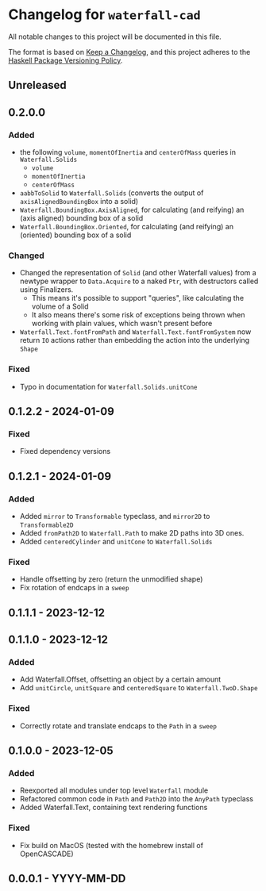 # Changelog for `waterfall-cad`

All notable changes to this project will be documented in this file.

The format is based on [Keep a Changelog](https://keepachangelog.com/en/1.0.0/),
and this project adheres to the
[Haskell Package Versioning Policy](https://pvp.haskell.org/).


## Unreleased

## 0.2.0.0

### Added 

- the following `volume`, `momentOfInertia` and `centerOfMass` queries in `Waterfall.Solids`
    - `volume`
    - `momentOfInertia`
    - `centerOfMass`
- `aabbToSolid` to `Waterfall.Solids` (converts the output of `axisAlignedBoundingBox` into a solid)
- `Waterfall.BoundingBox.AxisAligned`, for calculating (and reifying) an (axis aligned) bounding box of a solid 
- `Waterfall.BoundingBox.Oriented`, for calculating (and reifying) an (oriented) bounding box of a solid 

### Changed 

- Changed the representation of `Solid` (and other Waterfall values) from a newtype wrapper to `Data.Acquire` to a naked `Ptr`, with destructors called using Finalizers.
    - This means it's possible to support "queries", like calculating the volume of a Solid
    - It also means there's some risk of exceptions being thrown when working with plain values, which wasn't present before
- `Waterfall.Text.fontFromPath` and `Waterfall.Text.fontFromSystem` now return `IO` actions rather than embedding the action into the underlying `Shape`

### Fixed

- Typo in documentation for `Waterfall.Solids.unitCone` 

## 0.1.2.2 - 2024-01-09 

### Fixed

- Fixed dependency versions

## 0.1.2.1 - 2024-01-09 

### Added

- Added `mirror` to `Transformable` typeclass, and `mirror2D` to `Transformable2D`
- Added `fromPath2D` to `Waterfall.Path` to make 2D paths into 3D ones.
- Added `centeredCylinder` and `unitCone` to `Waterfall.Solids`

### Fixed

- Handle offsetting by zero (return the unmodified shape)
- Fix rotation of endcaps in a `sweep`

## 0.1.1.1 - 2023-12-12 

## 0.1.1.0 - 2023-12-12 

### Added 

- Add Waterfall.Offset, offsetting an object by a certain amount
- Add `unitCircle`, `unitSquare` and `centeredSquare` to `Waterfall.TwoD.Shape`

### Fixed

- Correctly rotate and translate endcaps to the `Path` in a `sweep`

## 0.1.0.0 - 2023-12-05 

### Added

- Reexported all modules under top level `Waterfall` module
- Refactored common code in `Path` and `Path2D` into the `AnyPath` typeclass
- Added Waterfall.Text, containing text rendering functions

### Fixed

- Fix build on MacOS (tested with the homebrew install of OpenCASCADE)


## 0.0.0.1 - YYYY-MM-DD
